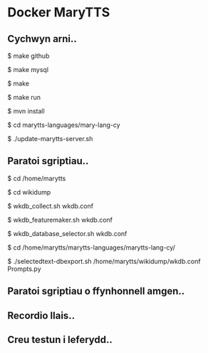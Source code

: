 # Docker MaryTTS 

## Cychwyn arni..
$ make github

$ make mysql

$ make

$ make run

$ mvn install

$ cd marytts-languages/mary-lang-cy

$ ./update-marytts-server.sh



## Paratoi sgriptiau..

$ cd /home/marytts

$ cd wikidump

$ wkdb_collect.sh wkdb.conf

$ wkdb_featuremaker.sh wkdb.conf

$ wkdb_database_selector.sh wkdb.conf

$ cd /home/marytts/marytts-languages/marytts-lang-cy/

$ ./selectedtext-dbexport.sh /home/marytts/wikidump/wkdb.conf Prompts.py



## Paratoi sgriptiau o ffynhonnell amgen..



## Recordio llais..



## Creu testun i leferydd..



